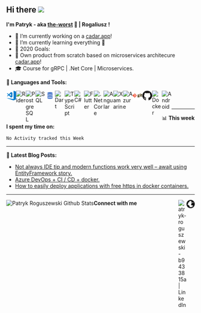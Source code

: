 ## Hi there <img src="https://media.giphy.com/media/hvRJCLFzcasrR4ia7z/giphy.gif" width="25px">

**I'm Patryk - aka [the-worst](https://the-worst.dev) 🤣 | Rogaliusz !**

- 🔭 I’m currently working on a [cadar.app](https://panel.cadar.it)!
- 🌱 I’m currently learning everything 🤣 
- 🥅 2020 Goals:
- 💽 Own product from scratch based on microservices architecure [cadar.app](https://panel.cadar.it)!
- 🎓 Course for gRPC | .Net Core | Microservices.

**📐 Languages and Tools:**

<img align="left" alt="Visual Studio Code" width="26px" src="https://raw.githubusercontent.com/github/explore/80688e429a7d4ef2fca1e82350fe8e3517d3494d/topics/visual-studio-code/visual-studio-code.png" />
<img align="left" alt="Rider" width="26px" src="https://raw.githubusercontent.com/0install/0install.de-feeds/master/Rider.ico" />

<img align="left" alt="PostgreSQL" width="26px" src="https://raw.githubusercontent.com/0install/0install.de-feeds/master/pgAdmin3.ico" />
<img align="left" alt="SQL" width="26px" src="https://issues.streamsets.com/secure/attachment/14575/sql-server.png" />
<img align="left" alt="SQL Server" width="26px" src="https://raw.githubusercontent.com/github/explore/80688e429a7d4ef2fca1e82350fe8e3517d3494d/topics/sql/sql.png" />
<img align="left" alt="Dart" width="26px" src="https://www.fluttericon.com/logo_dart_192px.svg" />
<img align="left" alt="TypeScript" width="26px" src="https://cdn.iconscout.com/icon/free/png-512/typescript-1174965.png" />
<img align="left" alt="C#" width="26px" src="https://upload.wikimedia.org/wikipedia/commons/thumb/7/7a/C_Sharp_logo.svg/1200px-C_Sharp_logo.svg.png" />

<img align="left" alt="Flutter" width="26px" src="https://strattonapps.com/wp-content/uploads/2020/02/flutter-logo-5086DD11C5-seeklogo.com_.png" />
<img align="left" alt=".Net Core" width="26px" src="https://upload.wikimedia.org/wikipedia/commons/thumb/e/ee/.NET_Core_Logo.svg/512px-.NET_Core_Logo.svg.png" />
<img align="left" alt="Angular" width="26px" src="https://cdn.worldvectorlogo.com/logos/angular-icon.svg" />
<img align="left" alt="Xamarin" width="26px" src="https://cdn.iconscout.com/icon/free/png-512/xamarin-282427.png" />

<img align="left" alt="Azure" width="26px" src="https://image.flaticon.com/icons/png/512/873/873107.png" />
<img align="left" alt="Git" width="26px" src="https://raw.githubusercontent.com/github/explore/80688e429a7d4ef2fca1e82350fe8e3517d3494d/topics/git/git.png" />
<img align="left" alt="GitHub" width="26px" src="https://raw.githubusercontent.com/github/explore/78df643247d429f6cc873026c0622819ad797942/topics/github/github.png" />
<img align="left" alt="Docker" width="26px" src="https://cdn3.iconfinder.com/data/icons/logos-and-brands-adobe/512/97_Docker-512.png" />
<img align="left" alt="Android" width="26px" src="https://image.flaticon.com/icons/png/512/174/174836.png" />





<br />
<br />

---

📊 **This week I spent my time on:**
<!--START_SECTION:waka-->
```text
No Activity tracked this Week
```
<!--END_SECTION:waka-->

---

**📕 Latest Blog Posts:**
<!-- BLOG-POST-LIST:START -->
- [Not always IDE tip and modern functions work very well – await using EntityFramework story.](https://the-worst.dev/not-always-ide-tip-and-modern-functions-works-very-well-await-using-entityframework-story/)
- [Azure DevOps + CI / CD + docker.](https://the-worst.dev/azure-devops-ci-cd-docker/)
- [How to easily deploy applications with free https in docker containers.](https://the-worst.dev/how-to-easily-deploy-application-with-free-https-support-to-docker-containers-2/)
<!-- BLOG-POST-LIST:END -->

---

<img align="left" alt="Patryk Roguszewski Github Stats" src="https://github-readme-stats.codestackr.vercel.app/api?username=rogaliusz&show_icons=true&hide_border=true" />


**Connect with me**
[<img align="right" alt="the-worst.dev" width="22px" src="https://raw.githubusercontent.com/iconic/open-iconic/master/svg/globe.svg" />](https://the-worst.dev)
[<img align="right" alt="atryk-roguszewski-b9433815a | LinkedIn" width="22px" src="https://cdn.jsdelivr.net/npm/simple-icons@v3/icons/linkedin.svg" />](https://www.linkedin.com/in/patryk-roguszewski-b9433815a/)
